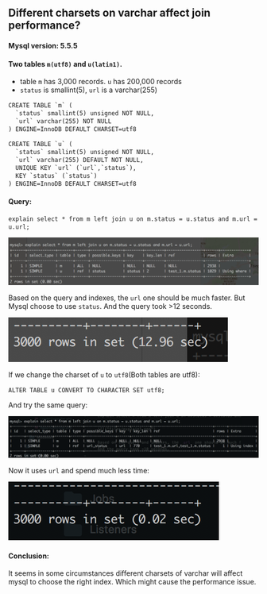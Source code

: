 ## Different charsets on varchar affect join performance?

#### Mysql version: 5.5.5

#### Two tables `m(utf8)` and `u(latin1)`. 
-  table `m` has 3,000 records. `u` has 200,000 records
- `status` is smallint(5), `url` is a varchar(255)

```mysql
CREATE TABLE `m` (
  `status` smallint(5) unsigned NOT NULL,
  `url` varchar(255) NOT NULL
) ENGINE=InnoDB DEFAULT CHARSET=utf8
```

```mysql
CREATE TABLE `u` (
  `status` smallint(5) unsigned NOT NULL,
  `url` varchar(255) DEFAULT NOT NULL,
  UNIQUE KEY `url` (`url`,`status`),
  KEY `status` (`status`)
) ENGINE=InnoDB DEFAULT CHARSET=utf8
```
#### Query:

```mysql
explain select * from m left join u on m.status = u.status and m.url = u.url;
```
![](files/explain1.png)

Based on the query and indexes, the `url` one should be much faster. But Mysql choose to use `status`.
And the query took >12 seconds.

![](files/time1.png)

If we change the charset of `u` to `utf8`(Both tables are utf8):
```mysql
ALTER TABLE u CONVERT TO CHARACTER SET utf8;
```
And try the same query:

![](files/explain2.png)

Now it uses `url` and spend much less time:

![](files/time2.png)

#### Conclusion:

It seems in some circumstances different charsets of varchar will affect mysql to choose the right index. Which might cause the performance issue.

